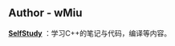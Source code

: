 ## Author - wMiu
**[SelfStudy](https://github.com/wMiu/CPlusPlus/tree/master/SelfStudy)** ：学习C++的笔记与代码，编译等内容。